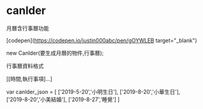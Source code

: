 # canlder
月曆含行事曆功能

[codepen](https://codepen.io/justin000abc/pen/gOYWLEB target="_blank")

new Canlder(要生成月曆的物件,行事曆);

行事曆資料格式

[[時間,執行事項]...]

var canlder_json = [
	['2019-5-20','小明生日'],
	['2019-8-20','小華生日'],
	['2019-8-20','小美結婚'],
	['2019-8-27','睡覺']
]
